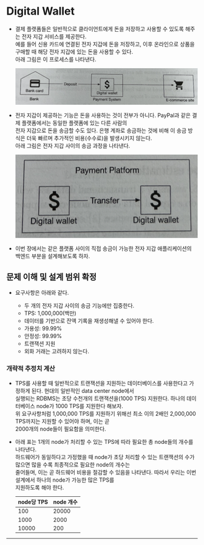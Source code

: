 # Digital Wallet

- 결제 플랫폼들은 일반적으로 클라이언트에게 돈을 저장하고 사용할 수 있도록 해주는 전자 지갑 서비스를 제공한다.  
  예를 들어 신용 카드에 연결된 전자 지갑에 돈을 저장하고, 이후 온라인으로 상품을 구매할 때 해당 전자 지갑에 있는 돈을 사용할 수 있다.  
  아래 그림은 이 프로세스를 나타낸다.

  ![picture 16](/images/SDI2_DW_1.png)

- 전자 지갑이 제공하는 기능은 돈을 사용하는 것이 전부가 아니다. PayPal과 같은 결제 플랫폼에서는 동일한 플랫폼에 있는 다른 사람의  
  전자 지갑으로 돈을 송금할 수도 있다. 은행 계좌로 송금하는 것에 비해 이 송금 방식은 더욱 빠르며 추가적인 비용(수수료)을 발생시키지 않는다.  
  아래 그림은 전자 지갑 사이의 송금 과정을 나타낸다.

  ![picture 17](/images/SDI2_DW_2.png)

- 이번 장에서는 같은 플랫폼 사이의 직접 송금이 가능한 전자 지갑 애플리케이션의 백엔드 부분을 설계해보도록 하자.

## 문제 이해 및 설계 범위 확정

- 요구사항은 아래와 같다.

  - 두 개의 전자 지갑 사이의 송금 기능에만 집중한다.
  - TPS: 1,000,000(백만)
  - 데이터를 기반으로 잔액 기록을 재생성해낼 수 있어야 한다.
  - 가용성: 99.99%
  - 안정성: 99.99%
  - 트랜잭션 지원
  - 외화 거래는 고려하지 않는다.

### 개략적 추정치 계산

- TPS를 사용할 때 일반적으로 트랜잭션을 지원하는 데이터베이스를 사용한다고 가정하게 된다. 현대의 일반적인 data center node에서  
  실행되는 RDBMS는 초당 수천개의 트랜잭션을(1000 TPS) 지원한다. 하나의 데이터베이스 node가 1000 TPS를 지원한다 해보자.  
  위 요구사항처럼 1,000,000 TPS를 지원하기 위해선 최소 이의 2배인 2,000,000 TPS까지는 지원할 수 있어야 하며, 이는 곧  
  2000개의 node들이 필요함을 의미한다.

- 아래 표는 1개의 node가 처리할 수 있는 TPS에 따라 필요한 총 node들의 개수를 나타낸다.  
  하드웨어가 동일하다고 가정했을 때 node가 초당 처리할 수 있는 트랜잭션의 수가 많으면 많을 수록 최종적으로 필요한 node의 개수는  
  줄어들며, 이는 곧 하드웨어 비용을 절감할 수 있음을 나타낸다. 따라서 우리는 이번 설계에서 하나의 node가 가능한 많은 TPS를  
  지원하도록 해야 한다.

  | node당 TPS | node 개수 |
  | ---------- | --------- |
  | 100        | 20000     |
  | 1000       | 2000      |
  | 10000      | 200       |

---
